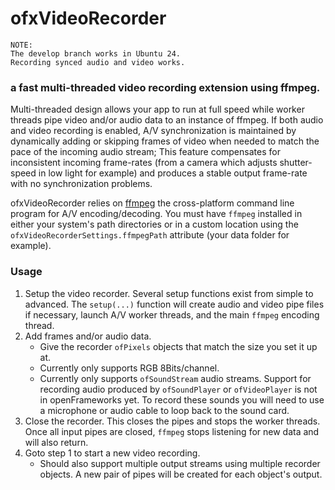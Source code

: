 # ofxVideoRecorder

```
NOTE: 
The develop branch works in Ubuntu 24. 
Recording synced audio and video works.
```

### a fast multi-threaded video recording extension using ffmpeg.

Multi-threaded design allows your app to run at full speed while worker threads pipe video and/or audio data to an instance of ffmpeg. If both audio and video recording is enabled, A/V synchronization is maintained by dynamically adding or skipping frames of video when needed to match the pace of the incoming audio stream; This feature compensates for inconsistent incoming frame-rates (from a camera which adjusts shutter-speed in low light for example) and produces a stable output frame-rate with no synchronization problems.

ofxVideoRecorder relies on [ffmpeg](http://ffmpeg.org) the cross-platform command line program for A/V encoding/decoding. You must have `ffmpeg` installed in either your system's path directories or in a custom location using the `ofxVideoRecorderSettings.ffmpegPath` attribute (your data folder for example).

### Usage
1. Setup the video recorder. Several setup functions exist from simple to advanced. The `setup(...)` function will create audio and video pipe files if necessary, launch A/V worker threads, and the main `ffmpeg` encoding thread.
2. Add frames and/or audio data.
	* Give the recorder `ofPixels` objects that match the size you set it up at.
	* Currently only supports RGB 8Bits/channel. 
	* Currently only supports `ofSoundStream` audio streams. Support for recording audio produced by `ofSoundPlayer` or `ofVideoPlayer` is not in openFrameworks yet. To record these sounds you will need to use a microphone or audio cable to loop back to the sound card.
3. Close the recorder. This closes the pipes and stops the worker threads. Once all input pipes are closed, `ffmpeg` stops listening for new data and will also return.
4. Goto step 1 to start a new video recording.
	* Should also support multiple output streams using multiple recorder objects. A new pair of pipes will be created for each object's output.
